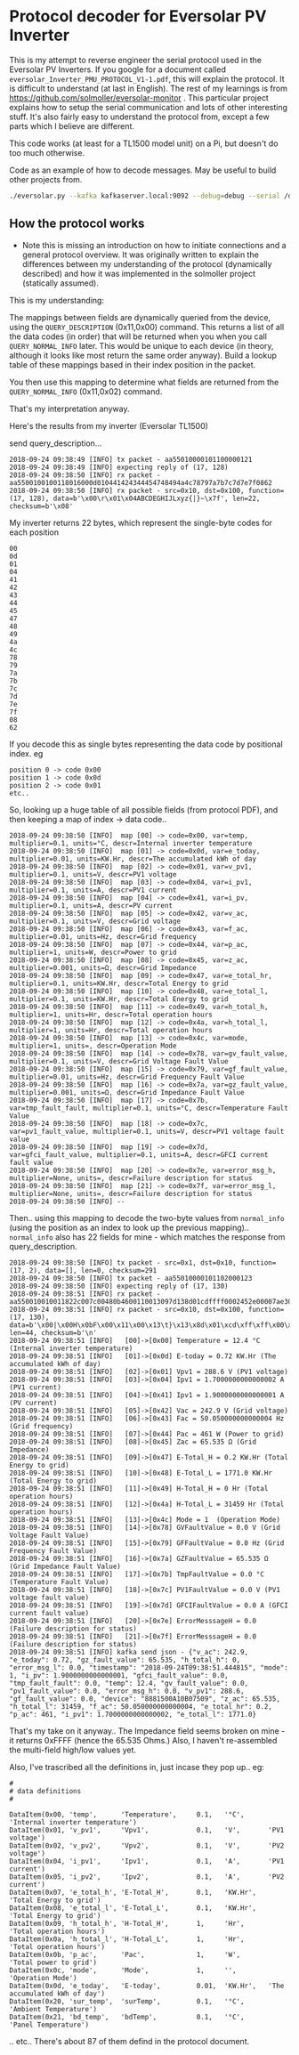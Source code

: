 # Protocol decoder for Eversolar PV Inverter

This is my attempt to reverse engineer the serial protocol used in the
Eversolar PV Inverters.  If you google for a document called
`eversolar_Inverter_PMU_PROTOCOL_V1-1.pdf`, this will explain the
protocol.  It is difficult to understand (at last in English).  The
rest of my learnings is from
https://github.com/solmoller/eversolar-monitor .  This particular
project explains how to setup the serial communication and lots of
other interesting stuff.  It's also fairly easy to understand the
protocol from, except a few parts which I believe are different.

This code works (at least for a TL1500 model unit) on a Pi, but
doesn't do too much otherwise.

Code as an example of how to decode messages.  May be useful to build
other projects from.

```bash
./eversolar.py --kafka kafkaserver.local:9092 --debug=debug --serial /dev/ttyUSB0
```

## How the protocol works

* Note this is missing an introduction on how to initiate connections
  and a general protocol overview.  It was originally written to
  explain the differences between my understanding of the protocol
  (dynamically described) and how it was implemented in the solmoller
  project (statically assumed).

This is my understanding:

The mappings between fields are dynamically queried from the device,
using the `QUERY_DESCRIPTION` (0x11,0x00) command.  This returns a
list of all the data codes (in order) that will be returned when you
when you call `QUERY_NORMAL_INFO` later.  This would be unique to each
device (in theory, although it looks like most return the same order
anyway).  Build a lookup table of these mappings based in their index
position in the packet.

You then use this mapping to determine what fields are returned from
the `QUERY_NORMAL_INFO` (0x11,0x02) command.

That's my interpretation anyway.

Here's the results from my inverter (Eversolar TL1500)

send query_description...

```
2018-09-24 09:38:49 [INFO] tx packet - aa55010000101100000121
2018-09-24 09:38:49 [INFO] expecting reply of (17, 128)
2018-09-24 09:38:50 [INFO] rx packet - aa5500100100118016000d010441424344454748494a4c78797a7b7c7d7e7f0862
2018-09-24 09:38:50 [INFO] rx packet - src=0x10, dst=0x100, function=(17, 128), data=b'\x00\r\x01\x04ABCDEGHIJLxyz{|}~\x7f', len=22, checksum=b'\x08'
```

My inverter returns 22 bytes, which represent the single-byte codes for each position

```
00
0d
01
04
41
42
43
44
45
47
48
49
4a
4c
78
79
7a
7b
7c
7d
7e
7f
08
62
```

If you decode this as single bytes representing the data code by positional index.
eg

```
position 0 -> code 0x00
position 1 -> code 0x0d
position 2 -> code 0x01
etc..
```

So, looking up a huge table of all possible fields (from protocol PDF), and then keeping a map of index -> data code..

```
2018-09-24 09:38:50 [INFO]  map [00] -> code=0x00, var=temp, multiplier=0.1, units=°C, descr=Internal inverter temperature
2018-09-24 09:38:50 [INFO]  map [01] -> code=0x0d, var=e_today, multiplier=0.01, units=KW.Hr, descr=The accumulated kWh of day
2018-09-24 09:38:50 [INFO]  map [02] -> code=0x01, var=v_pv1, multiplier=0.1, units=V, descr=PV1 voltage
2018-09-24 09:38:50 [INFO]  map [03] -> code=0x04, var=i_pv1, multiplier=0.1, units=A, descr=PV1 current
2018-09-24 09:38:50 [INFO]  map [04] -> code=0x41, var=i_pv, multiplier=0.1, units=A, descr=PV current
2018-09-24 09:38:50 [INFO]  map [05] -> code=0x42, var=v_ac, multiplier=0.1, units=V, descr=Grid voltage
2018-09-24 09:38:50 [INFO]  map [06] -> code=0x43, var=f_ac, multiplier=0.01, units=Hz, descr=Grid frequency
2018-09-24 09:38:50 [INFO]  map [07] -> code=0x44, var=p_ac, multiplier=1, units=W, descr=Power to grid
2018-09-24 09:38:50 [INFO]  map [08] -> code=0x45, var=z_ac, multiplier=0.001, units=Ω, descr=Grid Impedance
2018-09-24 09:38:50 [INFO]  map [09] -> code=0x47, var=e_total_hr, multiplier=0.1, units=KW.Hr, descr=Total Energy to grid
2018-09-24 09:38:50 [INFO]  map [10] -> code=0x48, var=e_total_l, multiplier=0.1, units=KW.Hr, descr=Total Energy to grid
2018-09-24 09:38:50 [INFO]  map [11] -> code=0x49, var=h_total_h, multiplier=1, units=Hr, descr=Total operation hours
2018-09-24 09:38:50 [INFO]  map [12] -> code=0x4a, var=h_total_l, multiplier=1, units=Hr, descr=Total operation hours
2018-09-24 09:38:50 [INFO]  map [13] -> code=0x4c, var=mode, multiplier=1, units=, descr=Operation Mode
2018-09-24 09:38:50 [INFO]  map [14] -> code=0x78, var=gv_fault_value, multiplier=0.1, units=V, descr=Grid Voltage Fault Value
2018-09-24 09:38:50 [INFO]  map [15] -> code=0x79, var=gf_fault_value, multiplier=0.01, units=Hz, descr=Grid Frequency Fault Value
2018-09-24 09:38:50 [INFO]  map [16] -> code=0x7a, var=gz_fault_value, multiplier=0.001, units=Ω, descr=Grid Impedance Fault Value
2018-09-24 09:38:50 [INFO]  map [17] -> code=0x7b, var=tmp_fault_fault, multiplier=0.1, units=°C, descr=Temperature Fault Value
2018-09-24 09:38:50 [INFO]  map [18] -> code=0x7c, var=pv1_fault_value, multiplier=0.1, units=V, descr=PV1 voltage fault value
2018-09-24 09:38:50 [INFO]  map [19] -> code=0x7d, var=gfci_fault_value, multiplier=0.1, units=A, descr=GFCI current fault value
2018-09-24 09:38:50 [INFO]  map [20] -> code=0x7e, var=error_msg_h, multiplier=None, units=, descr=Failure description for status
2018-09-24 09:38:50 [INFO]  map [21] -> code=0x7f, var=error_msg_l, multiplier=None, units=, descr=Failure description for status
2018-09-24 09:38:50 [INFO] --
```

Then.. using this mapping to decode the two-byte values from `normal_info` (using the position as an index to look up the previous mapping)..  `normal_info` also has 22 fields for mine - which matches the response from query_description.

```
2018-09-24 09:38:50 [INFO] tx packet - src=0x1, dst=0x10, function=(17, 2), data=[], len=0, checksum=291
2018-09-24 09:38:50 [INFO] tx packet - aa55010000101102000123
2018-09-24 09:38:50 [INFO] expecting reply of (17, 130)
2018-09-24 09:38:51 [INFO] rx packet - aa550010010011822c007c00480b4600110013097d138d01cdffff0002452e00007ae3000100000000ffff000000000000000000000acb
2018-09-24 09:38:51 [INFO] rx packet - src=0x10, dst=0x100, function=(17, 130), data=b'\x00|\x00H\x0bF\x00\x11\x00\x13\t}\x13\x8d\x01\xcd\xff\xff\x00\x02E.\x00\x00z\xe3\x00\x01\x00\x00\x00\x00\xff\xff\x00\x00\x00\x00\x00\x00\x00\x00\x00\x00', len=44, checksum=b'\n'
2018-09-24 09:38:51 [INFO]   [00]->[0x00] Temperature = 12.4 °C (Internal inverter temperature)
2018-09-24 09:38:51 [INFO]   [01]->[0x0d] E-today = 0.72 KW.Hr (The accumulated kWh of day)
2018-09-24 09:38:51 [INFO]   [02]->[0x01] Vpv1 = 288.6 V (PV1 voltage)
2018-09-24 09:38:51 [INFO]   [03]->[0x04] Ipv1 = 1.7000000000000002 A (PV1 current)
2018-09-24 09:38:51 [INFO]   [04]->[0x41] Ipv1 = 1.9000000000000001 A (PV current)
2018-09-24 09:38:51 [INFO]   [05]->[0x42] Vac = 242.9 V (Grid voltage)
2018-09-24 09:38:51 [INFO]   [06]->[0x43] Fac = 50.050000000000004 Hz (Grid frequency)
2018-09-24 09:38:51 [INFO]   [07]->[0x44] Pac = 461 W (Power to grid)
2018-09-24 09:38:51 [INFO]   [08]->[0x45] Zac = 65.535 Ω (Grid Impedance)
2018-09-24 09:38:51 [INFO]   [09]->[0x47] E-Total_H = 0.2 KW.Hr (Total Energy to grid)
2018-09-24 09:38:51 [INFO]   [10]->[0x48] E-Total_L = 1771.0 KW.Hr (Total Energy to grid)
2018-09-24 09:38:51 [INFO]   [11]->[0x49] H-Total_H = 0 Hr (Total operation hours)
2018-09-24 09:38:51 [INFO]   [12]->[0x4a] H-Total_L = 31459 Hr (Total operation hours)
2018-09-24 09:38:51 [INFO]   [13]->[0x4c] Mode = 1  (Operation Mode)
2018-09-24 09:38:51 [INFO]   [14]->[0x78] GVFaultValue = 0.0 V (Grid Voltage Fault Value)
2018-09-24 09:38:51 [INFO]   [15]->[0x79] GFFaultValue = 0.0 Hz (Grid Frequency Fault Value)
2018-09-24 09:38:51 [INFO]   [16]->[0x7a] GZFaultValue = 65.535 Ω (Grid Impedance Fault Value)
2018-09-24 09:38:51 [INFO]   [17]->[0x7b] TmpFaultValue = 0.0 °C (Temperature Fault Value)
2018-09-24 09:38:51 [INFO]   [18]->[0x7c] PV1FaultValue = 0.0 V (PV1 voltage fault value)
2018-09-24 09:38:51 [INFO]   [19]->[0x7d] GFCIFaultValue = 0.0 A (GFCI current fault value)
2018-09-24 09:38:51 [INFO]   [20]->[0x7e] ErrorMesssageH = 0.0  (Failure description for status)
2018-09-24 09:38:51 [INFO]   [21]->[0x7f] ErrorMesssageH = 0.0  (Failure description for status)
2018-09-24 09:38:51 [INFO] kafka send json - {"v_ac": 242.9, "e_today": 0.72, "gz_fault_value": 65.535, "h_total_h": 0, "error_msg_l": 0.0, "timestamp": "2018-09-24T09:38:51.444815", "mode": 1, "i_pv": 1.9000000000000001, "gfci_fault_value": 0.0, "tmp_fault_fault": 0.0, "temp": 12.4, "gv_fault_value": 0.0, "pv1_fault_value": 0.0, "error_msg_h": 0.0, "v_pv1": 288.6, "gf_fault_value": 0.0, "device": "8881500A10B07509", "z_ac": 65.535, "h_total_l": 31459, "f_ac": 50.050000000000004, "e_total_hr": 0.2, "p_ac": 461, "i_pv1": 1.7000000000000002, "e_total_l": 1771.0}
```

That's my take on it anyway.. The Impedance field seems broken on mine - it returns 0xFFFF (hence the 65.535 Ohms.)  Also, I haven't re-assembled the multi-field high/low values yet.

Also, I've trascribed all the definitions in, just incase they pop up.. eg:

```
#
# data definitions
#

DataItem(0x00, 'temp',      'Temperature',     0.1,   '°C',      'Internal inverter temperature')
DataItem(0x01, 'v_pv1',     'Vpv1',            0.1,   'V',       'PV1 voltage')
DataItem(0x02, 'v_pv2',     'Vpv2',            0.1,   'V',       'PV2 voltage')
DataItem(0x04, 'i_pv1',     'Ipv1',            0.1,   'A',       'PV1 current')
DataItem(0x05, 'i_pv2',     'Ipv2',            0.1,   'A',       'PV2 current')
DataItem(0x07, 'e_total_h', 'E-Total_H',       0.1,   'KW.Hr',   'Total Energy to grid')
DataItem(0x08, 'e_total_l', 'E-Total_L',       0.1,   'KW.Hr',   'Total Energy to grid')
DataItem(0x09, 'h_total_h', 'H-Total_H',       1,     'Hr',      'Total operation hours')
DataItem(0x0a, 'h_total_l', 'H-Total_L',       1,     'Hr',      'Total operation hours')
DataItem(0x0b, 'p_ac',      'Pac',             1,     'W',       'Total power to grid')
DataItem(0x0c, 'mode',      'Mode',            1,     '',        'Operation Mode')
DataItem(0x0d, 'e_today',   'E-today',         0.01,  'KW.Hr',   'The accumulated kWh of day')
DataItem(0x20, 'sur_temp',  'surTemp',         0.1,   '°C',      'Ambient Temperature')
DataItem(0x21, 'bd_temp',   'bdTemp',          0.1,   '°C',      'Panel Temperature')
```
.. etc.. There's about 87 of them defind in the protocol document.
